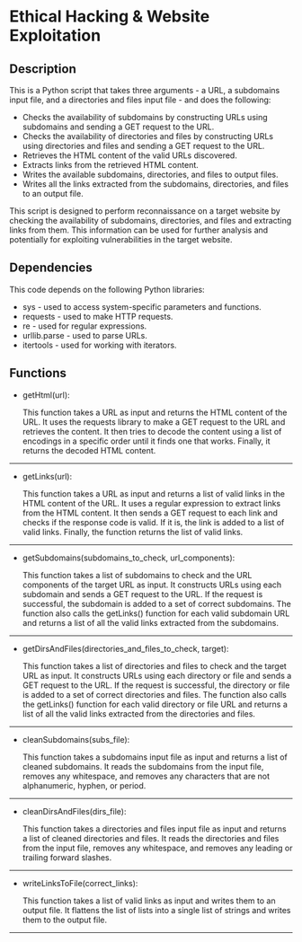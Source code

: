 # Ethical Hacking & Website Exploitation
Description
-----------
This is a Python script that takes three arguments - a URL, a subdomains input file, and a directories and files input file - and does the following: 
* Checks the availability of subdomains by constructing URLs using subdomains and sending a GET request to the URL.
* Checks the availability of directories and files by constructing URLs using directories and files and sending a GET request to the URL.
* Retrieves the HTML content of the valid URLs discovered.
* Extracts links from the retrieved HTML content.
* Writes the available subdomains, directories, and files to output files.
* Writes all the links extracted from the subdomains, directories, and files to an output file.

This script is designed to perform reconnaissance on a target website by checking the availability of subdomains, directories, and files and extracting links from them. This information can be used for further analysis and potentially for exploiting vulnerabilities in the target website.

Dependencies
------------
This code depends on the following Python libraries:

* sys - used to access system-specific parameters and functions.
* requests - used to make HTTP requests.
* re - used for regular expressions.
* urllib.parse - used to parse URLs.
* itertools - used for working with iterators.

Functions
---------

- getHtml(url):

  This function takes a URL as input and returns the HTML content of the URL. It uses the requests library to make a GET request to the URL and retrieves the content. It then tries to decode the content using a list of encodings in a specific order until it finds one that works. Finally, it returns the decoded HTML content.
____________

- getLinks(url):

  This function takes a URL as input and returns a list of valid links in the HTML content of the URL. It uses a regular expression to extract links from       the HTML content. It then sends a GET request to each link and checks if the response code is valid. If it is, the link is added to a list of valid links. Finally, the function returns the list of valid links.
____________

- getSubdomains(subdomains_to_check, url_components):

  This function takes a list of subdomains to check and the URL components of the target URL as input. It constructs URLs using each subdomain and sends a GET request to the URL. If the request is successful, the subdomain is added to a set of correct subdomains. The function also calls the getLinks() function for each valid subdomain URL and returns a list of all the valid links extracted from the subdomains.
____________

- getDirsAndFiles(directories_and_files_to_check, target):

  This function takes a list of directories and files to check and the target URL as input. It constructs URLs using each directory or file and sends a GET request to the URL. If the request is successful, the directory or file is added to a set of correct directories and files. The function also calls the getLinks() function for each valid directory or file URL and returns a list of all the valid links extracted from the directories and files.
____________

- cleanSubdomains(subs_file):

  This function takes a subdomains input file as input and returns a list of cleaned subdomains. It reads the subdomains from the input file, removes any whitespace, and removes any characters that are not alphanumeric, hyphen, or period.
____________

- cleanDirsAndFiles(dirs_file):

  This function takes a directories and files input file as input and returns a list of cleaned directories and files. It reads the directories and files from the input file, removes any whitespace, and removes any leading or trailing forward slashes.
____________

- writeLinksToFile(correct_links):

  This function takes a list of valid links as input and writes them to an output file. It flattens the list of lists into a single list of strings and writes them to the output file.
____________




